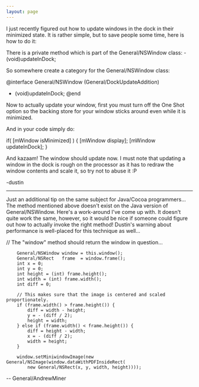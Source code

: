 ```yaml
---
layout: page
---
```





I just recently figured out how to update windows in the dock in their minimized state. It is rather simple, but to save people some time, here is how to do it:

There is a private method which is part of the General/NSWindow class: - (void)updateInDock;

So somewhere create a category for the General/NSWindow class:

    
@interface General/NSWindow (General/DockUpdateAddition)
- (void)updateInDock;
@end


Now to actually update your window, first you must turn off the One Shot option so the backing store for your window sticks around even while it is minimized.

And in your code simply do:

    
if( [mWindow isMinimized] )
{
	[mWindow display];
	[mWindow updateInDock];
}


And kazaam! The window should update now. I must note that updating a window in the dock is rough on the processor as it has to redraw the window contents and scale it, so try not to abuse it :P

-dustin

----

Just an additional tip on the same subject for Java/Cocoa programmers...  The method mentioned above doesn't exist on the Java version of General/NSWindow.  Here's a work-around I've come up with.  It doesn't quite work the same, however, so it would be nice if someone could figure out how to actually invoke the right method!  Dustin's warning about performance is well-placed for this technique as well...

    

// The "window" method should return the window in question...

        General/NSWindow window = this.window();
        General/NSRect   frame  = window.frame();
        int x = 0;
        int y = 0;
        int height = (int) frame.height();
        int width = (int) frame.width();
        int diff = 0;
        
        // This makes sure that the image is centered and scaled proportionately.
        if (frame.width() > frame.height()) {
            diff = width - height;
            y = - (diff / 2);
            height = width;
        } else if (frame.width() < frame.height()) {
            diff = height - width;
            x = - (diff / 2);
            width = height;
        }
        
        window.setMiniwindowImage(new General/NSImage(window.dataWithPDFInsideRect(
            new General/NSRect(x, y, width, height))));



-- General/AndrewMiner